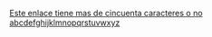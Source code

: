 [Este enlace tiene mas de cincuenta caracteres o no abcdefghijklmnopqrstuvwxyz](https://shop.mango.com/pe/ujer)